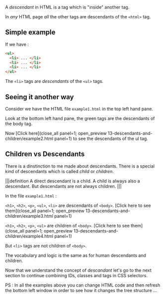 A *descendant* in HTML is a tag which is "inside" another tag. 

In *any* HTML page *all* the other tags are descendants of the `<html>` tag.

## Simple example

If we have :

```html
<ul>
  <li> ... </li>
  <li> ... </li>
  <li> ... </li>
</ul>
```

The `<li>` tags are *descendants* of the `<ul>` tags.

## Seeing it another way

Consider we have the HTML file `example1.html` in the top left hand pane.

Look at the bottom left hand pane, the green tags are the descendants of the body tag.

Now [Click here](close_all panel=1; open_preview 13-descendants-and-children/example2.html panel=1) to see the descendants of the ul tag.


## Children vs Descendants
There is a dinstinction to me made about descendants. There is a special kind of descendants which is called *child* or *children*.

|||definition
A direct descendant is a child.
A child is always also a descendant.
But descendants are not always children.
|||

In the file `example1.html` :

`<h1>`, `<h2>`, `<p>`, `<ul>`, `<li>` are descendants of `<body>`. 
[Click here to see them](close_all panel=1; open_preview 13-descendants-and-children/example3.html panel=1)

`<h1>`, `<h2>`, `<p>`, `<ul>`  are children of `<body>`. 
[Click here to see them](close_all panel=1; open_preview 13-descendants-and-children/example4.html panel=1)

But `<li>` tags are not children of `<body>`.

The vocabulary and logic is the same as for human descendants and children.

Now that we understand the concept of *descandant* let's go to the next section to continue combining IDs, classes and tags in CSS selectors.

PS : In all the examples above you can change HTML code and then refresh the bottom left window in order to see how it changes the tree structure ...